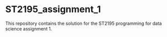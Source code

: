 # ST2195_assignment_1
This repository contains the solution for the ST2195 programming for data science assignment 1. 
